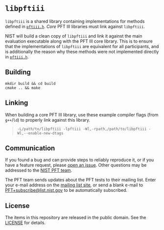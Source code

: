 `libpftiii`
===============

`libpftiii` is a shared library containing implementations for methods defined
in [`pftiii.h`]. *Core* PFT III libraries must link against `libpftiii`.

NIST will build a clean copy of `libpftiii` and link it against the main
evaluation executable along with the PFT III core library. This is to ensure
that the implementations of `libpftiii` are equivalent for all participants, and
is additionally the reason why these methods were not implemented directly in
[`pftiii.h`].

Building
--------
```
mkdir build && cd build
cmake .. && make
```

Linking
-------
When building a core PFT III library, use these example compiler flags (from
`g++`/`ld`) to properly link against this library.

> `-L/path/to/libpftiii -lpftiii -Wl,-rpath,/path/to/libpftiii -Wl,--enable-new-dtags`

Communication
-------------
If you found a bug and can provide steps to reliably reproduce it, or if you
have a feature request, please [open an issue]. Other questions may be addressed
to the [NIST PFT team].

The PFT team sends updates about the PFT tests to their mailing list. Enter your
e-mail address on the [mailing list site], or send a blank e-mail to
PFT+subscribe@list.nist.gov to be automatically subscribed.

License
-------
The items in this repository are released in the public domain. See the
[LICENSE] for details.

[`pftiii.h`]: https://github.com/usnistgov/pft/blob/master/pftiii/include/pftiii.h
[NIST PFT team]: mailto:pft@nist.gov
[open an issue]: https://github.com/usnistgov/pft/issues
[mailing list site]: https://groups.google.com/a/list.nist.gov/forum/#!forum/pft/join
[LICENSE]: https://github.com/usnistgov/pft/blob/master/LICENSE.md
